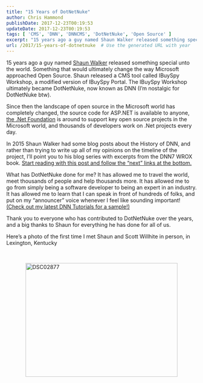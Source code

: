 ```yaml
---
title: "15 Years of DotNetNuke"
author: Chris Hammond
publishDate: 2017-12-23T00:19:53
updateDate: 2017-12-23T00:19:53
tags: [ 'CMS', 'DNN', 'DNNCMS', 'DotNetNuke', 'Open Source' ]
excerpt: "15 years ago a guy named Shaun Walker released something special unto the world. Something that would ultimately change the way Microsoft approached Open Source. Shaun released a CMS tool called IBuySpy Workshop, a modified version of IBuySpy Portal. The IBuySpy Workshop ultimately became DotNetNuke, now known as DNN (I’m nostalgic for DotNetNuke btw)."
url: /2017/15-years-of-dotnetnuke  # Use the generated URL with year
---
```


15 years ago a guy named <a href="https://twitter.com/sbwalker">Shaun Walker</a> released something special unto the world. Something that would ultimately change the way Microsoft approached Open Source. Shaun released a CMS tool called IBuySpy Workshop, a modified version of IBuySpy Portal. The IBuySpy Workshop ultimately became DotNetNuke, now known as DNN (I’m nostalgic for DotNetNuke btw).

Since then the landscape of open source in the Microsoft world has completely changed, the source code for ASP.NET is available to anyone, <a href="https://www.dotnetfoundation.org">the .Net Foundation</a> is around to support key open source projects in the Microsoft world, and thousands of developers work on .Net projects every day.&nbsp; 

In 2015 Shaun Walker had some blog posts about the History of DNN, and rather than trying to write up all of my opinions on the timeline of the project, I’ll point you to his blog series with excerpts from the DNN7 WROX book. <a href="https://www.siliqon.com/Home/Post/194/An-Inside-Look-at-the-Evolution-of-DNN">Start reading with this post and follow the “next” links at the bottom.</a>

What has DotNetNuke done for me? It has allowed me to travel the world, meet thousands of people and help thousands more. It has allowed me to go from simply being a software developer to being an expert in an industry. It has allowed me to learn that I can speak in front of hundreds of folks, and put on my “announcer” voice whenever I feel like sounding important! <a href="https://www.christoc.com/Tutorials/DNN9-Tutorials">(Check out my latest DNN Tutorials for a sample!)</a>

Thank you to everyone who has contributed to DotNetNuke over the years, and a big thanks to Shaun for everything he has done for all of us.

Here’s a photo of the first time I met Shaun and Scott Willhite in person, in Lexington, Kentucky

<br />

<a href="/assets/images/PublishThumbnails//open-live-writer/15-years-of-dotnetnuke_72a7/dsc02877.jpg"><img width="402" height="302" title="DSC02877" style="margin-right: auto; margin-left: auto; float: none; display: block; background-image: none;" alt="DSC02877" src="/assets/images/PublishThumbnails//Open-Live-Writer/15-Years-of-DotNetNuke_72A7/DSC02877_thumb.jpg" border="0"></a>

